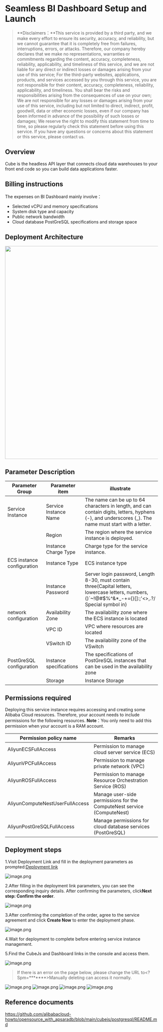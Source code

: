 # Seamless BI Dashboard Setup and Launch

>**Disclaimers：**This service is provided by a third party, and we make every effort to ensure its security, accuracy, and reliability, but we cannot guarantee that it is completely free from failures, interruptions, errors, or attacks. Therefore, our company hereby declares that we make no representations, warranties or commitments regarding the content, accuracy, completeness, reliability, applicability, and timeliness of this service, and we are not liable for any direct or indirect losses or damages arising from your use of this service; For the third-party websites, applications, products, and services accessed by you through this service, you are not responsible for their content, accuracy, completeness, reliability, applicability, and timeliness. You shall bear the risks and responsibilities arising from the consequences of use on your own; We are not responsible for any losses or damages arising from your use of this service, including but not limited to direct, indirect, profit, goodwill, data or other economic losses, even if our company has been informed in advance of the possibility of such losses or damages; We reserve the right to modify this statement from time to time, so please regularly check this statement before using this service. If you have any questions or concerns about this statement or this service, please contact us.

## Overview

Cube is the headless API layer that connects cloud data warehouses to your front end code so you can build data applications faster.

## Billing instructions

The expenses on BI Dashboard mainly involve：

- Selected vCPU and memory specifications
- System disk type and capacity
- Public network bandwidth
- Cloud database PostGreSQL specifications and storage space

## Deployment Architecture

<img src="1.png" width="1500" height="700" align="bottom"/>

## Parameter Description

| Parameter Group            | Parameter item          | illustrate                                                                                                                                           |
|----------------------------|-------------------------|------------------------------------------------------------------------------------------------------------------------------------------------------|
| Service Instance           | Service Instance Name   | The name can be up to 64 characters in length, and can contain digits, letters, hyphens (-), and underscores (_). The name must start with a letter. |
|                            | Region                  | The region where the service instance is deployed.                                                                                                   |
|                            | Instance Charge Type    | Charge type for the service instance.                                                                                                                |
| ECS instance configuration | Instance Type           | ECS instance type                                                                                                                                    |
|                            | Instance Password       | Server login password, Length 8-30, must contain three(Capital letters, lowercase letters, numbers, ()`~!@#$%^&*_-+={}[]:;'<>,.?/ Special symbol in) |
| network configuration      | Availability Zone       | The availability zone where the ECS instance is located                                                                                              |
|                            | VPC ID                  | VPC where resources are located                                                                                                                      |
|                            | VSwitch ID              | The availability zone of the VSwitch                                                                                                                 |
| PostGreSQL configuration   | Instance specifications | The specifications of PostGreSQL instances that can be used in the availability zone                                                                 |
|                            | Storage                 | Instance Storage                                                                                                                                     |

## Permissions required

Deploying this service instance requires accessing and creating some Alibaba Cloud resources. Therefore, your account needs to include permissions for the following resources.
  **Note**：You only need to add this permission when your account is a RAM account.

| Permission policy name                 | Remarks                                                                             |
|----------------------------------------|-------------------------------------------------------------------------------------|
| AliyunECSFullAccess                    | Permission to manage cloud server service (ECS)                                     |
| AliyunVPCFullAccess                    | Permission to manage private network (VPC)                                          |
| AliyunROSFullAccess                    | Permission to manage Resource Orchestration Service (ROS)                           |
| AliyunComputeNestUserFullAccess        | Manage user-side permissions for the ComputeNest service (ComputeNest)              |
| AliyunPostGreSQLFullAccess             | Manage permissions for cloud database services (PostGreSQL)                         |

## Deployment steps

1.Visit Deployment Link and fill in the deployment parameters as prompted:[Deployment link](https://computenest.console.aliyun.com/service/instance/create/cn-hangzhou?spm=5176.24779694.0.0.62b74d220Sfa7g&type=user&ServiceId=service-5d453d93cc0a4333bfce)

![image.png](2.png)

2.After filling in the deployment link parameters, you can see the corresponding inquiry details. After confirming the parameters, click**Next step: Confirm the order**.

![image.png](3.png)

3.After confirming the completion of the order, agree to the service agreement and click **Create Now** to enter the deployment phase.

![image.png](4.png)

4.Wait for deployment to complete before entering service instance management.

5.Find the CubeJs and Dashboard links in the console and access them.

![image.png](5.png)

> If there is an error on the page below, please change the URL to<? Spm=*******>Manually deleting can access it normally.

![image.png](6.png)
![image.png](7.png)
![image.png](8.png)
![image.png](9.png)

## Reference documents
https://github.com/alibabacloud-howto/opensource_with_apsaradb/blob/main/cubejs/postgresql/README.md